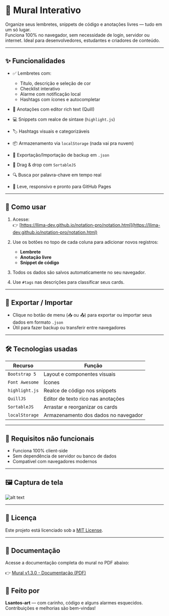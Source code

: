 # 🧱 Mural Interativo

Organize seus lembretes, snippets de código e anotações livres — tudo em um só lugar.  
Funciona 100% no navegador, sem necessidade de login, servidor ou internet. Ideal para desenvolvedores, estudantes e criadores de conteúdo.

---

## ✨ Funcionalidades

- ✅ Lembretes com:
  - Título, descrição e seleção de cor
  - Checklist interativo
  - Alarme com notificação local
  - Hashtags com ícones e autocompletar

- 📄 Anotações com editor rich text (Quill)
- 💻 Snippets com realce de sintaxe (`highlight.js`)
- 🏷️ Hashtags visuais e categorizáveis
- 📦 Armazenamento via `localStorage` (nada vai pra nuvem)
- 🔄 Exportação/Importação de backup em `.json`
- 🧩 Drag & drop com `SortableJS`
- 🔍 Busca por palavra-chave em tempo real
- 🌙 Leve, responsivo e pronto para GitHub Pages

---

## 🚀 Como usar

1. Acesse:  
   👉 [https://llima-dev.github.io/notation-pro/notation.html](https://llima-dev.github.io/notation-pro/notation.html)

2. Use os botões no topo de cada coluna para adicionar novos registros:
   - **Lembrete**
   - **Anotação livre**
   - **Snippet de código**

3. Todos os dados são salvos automaticamente no seu navegador.

4. Use `#tags` nas descrições para classificar seus cards.

---

## 💾 Exportar / Importar

- Clique no botão de menu (📥 ou 📤) para exportar ou importar seus dados em formato `.json`
- Útil para fazer backup ou transferir entre navegadores

---

## 🛠️ Tecnologias usadas

| Recurso        | Função                              |
|----------------|-------------------------------------|
| `Bootstrap 5`  | Layout e componentes visuais        |
| `Font Awesome` | Ícones                              |
| `highlight.js` | Realce de código nos snippets       |
| `QuillJS`      | Editor de texto rico nas anotações  |
| `SortableJS`   | Arrastar e reorganizar os cards     |
| `localStorage` | Armazenamento dos dados no navegador|

---

## 🧠 Requisitos não funcionais

- Funciona 100% client-side
- Sem dependência de servidor ou banco de dados
- Compatível com navegadores modernos

---

## 🖼️ Captura de tela

![alt text](https://github.com/user-attachments/assets/b3693649-6860-4c28-bb6b-e2a665f2d3d9)

---

## 📜 Licença

Este projeto está licenciado sob a [MIT License](LICENSE).

---

## 📄 Documentação

Acesse a documentação completa do mural no PDF abaixo:

👉 [Mural v1.3.0 - Documentação (PDF)](docs/documentação_do_projeto___notation-pro.pdf)

## 🙌 Feito por

**Lsantos-art** — com carinho, código e alguns alarmes esquecidos.  
Contribuições e melhorias são bem-vindas!
